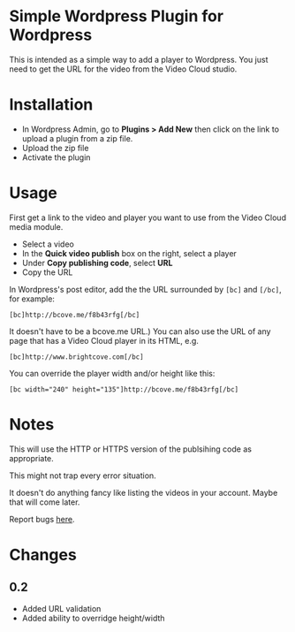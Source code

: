 Simple Wordpress Plugin for Wordpress
=====================================
This is intended as a simple way to add a player to Wordpress. You just need to get the URL for the video from the Video Cloud studio.

# Installation
* In Wordpress Admin, go to **Plugins > Add New** then click on the link to upload a plugin from a zip file.  
* Upload the zip file
* Activate the plugin

# Usage
First get a link to the video and player you want to use from the Video Cloud media module.

* Select a video
* In the **Quick video publish** box on the right, select a player
* Under **Copy publishing code**, select **URL**
* Copy the URL 

In Wordpress's post editor, add the the URL surrounded by `[bc]` and `[/bc]`, for example:

    [bc]http://bcove.me/f8b43rfg[/bc]

It doesn't have to be a bcove.me URL.) You can also use the URL of any page that has a Video Cloud player in its HTML, e.g.

    [bc]http://www.brightcove.com[/bc]
    
You can override the player width and/or height like this:

    [bc width="240" height="135"]http://bcove.me/f8b43rfg[/bc]

# Notes
This will use the HTTP or HTTPS version of the publsihing code as appropriate.

This might not trap every error situation.

It doesn't do anything fancy like listing the videos in your account. Maybe that will come later.

Report bugs [here](https://github.com/Brightcodes/Brightcove-Wordpress/issues).

# Changes

## 0.2
* Added URL validation
* Added ability to overridge height/width